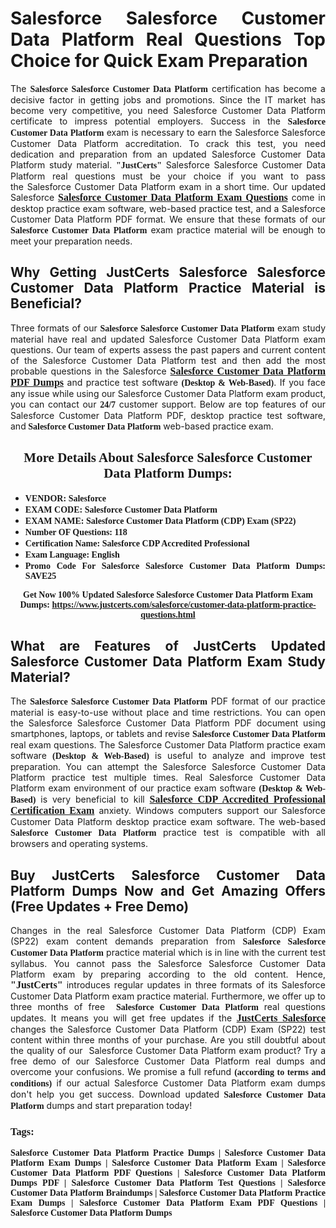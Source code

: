 <h1 style="text-align: justify;"><strong>Salesforce Salesforce Customer Data Platform Real Questions Top Choice for Quick Exam Preparation</strong></h1>

<p style="text-align: justify;">The <span style="font-family:Georgia,serif;"><strong>Salesforce Salesforce Customer Data Platform</strong></span> certification has become a decisive factor in getting jobs and promotions. Since the IT market has become very competitive, you need&nbsp;Salesforce Customer Data Platform certificate to impress potential employers. Success in the&nbsp;<span style="font-family:Georgia,serif;"><strong>Salesforce Customer Data Platform</strong></span> exam is necessary to earn the Salesforce Salesforce Customer Data Platform accreditation. To crack this test, you need dedication and preparation from an updated Salesforce Customer Data Platform study material. <span style="font-size:14px;"><span style="font-family:Georgia,serif;"><strong>&quot;JustCerts&quot;</strong></span></span>&nbsp;Salesforce Salesforce Customer Data Platform real questions must be your choice if you want to pass the&nbsp;Salesforce Customer Data Platform exam in a short time. Our updated Salesforce <a href="https://www.justcerts.com/salesforce/customer-data-platform-practice-questions.html"><span style="font-size:16px;"><span style="font-family:Georgia,serif;"><strong>Salesforce Customer Data Platform Exam Questions</strong></span></span></a> come in desktop practice exam software, web-based practice test, and a Salesforce Customer Data Platform PDF format. We ensure that these formats of our <span style="font-family:Georgia,serif;"><strong>Salesforce Customer Data Platform</strong></span> exam practice material will be enough to meet your preparation needs.</p>

<h2 style="text-align: justify;"><strong>Why Getting JustCerts Salesforce Salesforce Customer Data Platform Practice Material is Beneficial?</strong></h2>

<p style="text-align: justify;">Three formats of our <span style="font-family:Georgia,serif;"><strong>Salesforce Salesforce Customer Data Platform</strong></span> exam study material have real and updated Salesforce Customer Data Platform exam questions. Our team of experts assess the past papers and current content of the Salesforce Customer Data Platform test and then add the most probable questions in the Salesforce <a href="https://www.justcerts.com/salesforce/customer-data-platform-practice-questions.html"><span style="font-size:16px;"><span style="font-family:Georgia,serif;"><strong>Salesforce Customer Data Platform PDF Dumps</strong></span></span></a>&nbsp;and practice test software <span style="font-family:Georgia,serif;"><strong>(Desktop &amp; Web-Based)</strong></span>. If you face any issue while using our&nbsp;Salesforce Customer Data Platform exam product, you can contact our <span style="font-family:Georgia,serif;"><strong>24/7</strong></span> customer support. Below are top features of our Salesforce Customer Data Platform&nbsp;PDF, desktop practice test software, and<span style="font-family:Georgia,serif;"><strong>&nbsp;Salesforce Customer Data Platform</strong></span> web-based practice exam.</p>

<h2 style="text-align: center;"><strong><span style="font-family:Georgia,serif;">More Details About Salesforce Salesforce Customer Data Platform Dumps:</span></strong></h2>

<ul>
	<li style="text-align: justify;"><span style="font-size:14px;"><span style="font-family:Georgia,serif;"><strong>VENDOR: Salesforce</strong></span></span></li>
	<li style="text-align: justify;"><span style="font-size:14px;"><span style="font-family:Georgia,serif;"><strong>EXAM CODE: Salesforce Customer Data Platform</strong></span></span></li>
	<li style="text-align: justify;"><span style="font-size:14px;"><span style="font-family:Georgia,serif;"><strong>EXAM NAME: Salesforce Customer Data Platform (CDP) Exam (SP22)</strong></span></span></li>
	<li style="text-align: justify;"><span style="font-size:14px;"><span style="font-family:Georgia,serif;"><strong>Number OF Questions: 118</strong></span></span></li>
	<li style="text-align: justify;"><span style="font-size:14px;"><span style="font-family:Georgia,serif;"><strong>Certification Name: Salesforce CDP Accredited Professional</strong></span></span></li>
	<li style="text-align: justify;"><span style="font-size:14px;"><span style="font-family:Georgia,serif;"><strong>Exam Language: English</strong></span></span></li>
	<li style="text-align: justify;"><span style="font-size:14px;"><span style="font-family:Georgia,serif;"><strong>Promo Code For Salesforce Salesforce Customer Data Platform Dumps: SAVE25</strong></span></span></li>
</ul>

<p style="text-align: center;"><strong><span style="font-family:Georgia,serif;"><span style="font-size:14px;">Get Now 100% Updated Salesforce Salesforce Customer Data Platform Exam Dumps:</span> <a href="https://www.justcerts.com/salesforce/customer-data-platform-practice-questions.html">https://www.justcerts.com/salesforce/customer-data-platform-practice-questions.html</a></span></strong></p>

<h2 style="text-align: justify;"><strong>What are Features of JustCerts Updated Salesforce Customer Data Platform Exam Study Material?</strong></h2>

<p style="text-align: justify;">The <span style="font-family:Georgia,serif;"><strong>Salesforce Salesforce Customer Data Platform</strong></span> PDF format of our practice material is easy-to-use without place and time restrictions. You can open the Salesforce Salesforce Customer Data Platform PDF document using smartphones, laptops, or tablets and revise <span style="font-family:Georgia,serif;"><strong>Salesforce Customer Data Platform</strong></span> real exam questions. The Salesforce Customer Data Platform practice exam software <span style="font-family:Georgia,serif;"><strong>(Desktop &amp; Web-Based)</strong></span> is useful to analyze and improve test preparation. You can attempt the Salesforce Salesforce Customer Data Platform practice test multiple times. Real&nbsp;Salesforce Customer Data Platform exam environment of our practice exam software <span style="font-family:Georgia,serif;"><strong>(Desktop &amp; Web-Based)</strong></span> is very beneficial to kill <a href="https://www.justcerts.com/salesforce/salesforce-cdp-accredited-professional-certification-exams.html"><span style="font-size:16px;"><span style="font-family:Georgia,serif;"><strong>Salesforce CDP Accredited Professional Certification Exam</strong></span></span></a> anxiety. Windows computers support our&nbsp;Salesforce Customer Data Platform desktop practice exam software. The web-based <span style="font-family:Georgia,serif;"><strong>Salesforce Customer Data Platform </strong></span>practice test is compatible with all browsers and operating systems.</p>

<h2 style="text-align: justify;"><strong>Buy JustCerts Salesforce Customer Data Platform Dumps Now and Get Amazing Offers (Free Updates + Free Demo)</strong></h2>

<p style="text-align: justify;">Changes in the real Salesforce Customer Data Platform (CDP) Exam (SP22)&nbsp;exam content demands preparation from <span style="font-family:Georgia,serif;"><strong>Salesforce Salesforce Customer Data Platform</strong></span> practice material which is in line with the current test syllabus. You cannot pass the Salesforce Salesforce Customer Data Platform exam by preparing according to the old content. Hence, <span style="font-size:16px;"><span style="font-family:Georgia,serif;"><strong>&quot;JustCerts&quot;</strong></span></span> introduces regular updates in three formats of its Salesforce Customer Data Platform exam practice material. Furthermore, we offer up to three months of free <span style="font-family:Georgia,serif;"><strong>&nbsp;Salesforce Customer Data Platform </strong></span>real questions updates. It means you will get free updates if the <a href="https://www.justcerts.com/salesforce-certification-exams.html"><span style="font-size:16px;"><span style="font-family:Georgia,serif;"><strong>JustCerts Salesforce</strong></span></span></a> changes the Salesforce Customer Data Platform (CDP) Exam (SP22) test content within three months of your purchase. Are you still doubtful about the quality of our&nbsp; Salesforce Customer Data Platform exam product? Try a free demo of our Salesforce Customer Data Platform real dumps and overcome your confusions. We promise a full refund <span style="font-family:Georgia,serif;"><strong>(according to terms and conditions)</strong></span> if our actual&nbsp;Salesforce Customer Data Platform exam dumps don&#39;t help you get success. Download updated<span style="font-family:Georgia,serif;"><strong>&nbsp;Salesforce Customer Data Platform</strong></span> dumps and start preparation today!</p>

<h3 style="text-align: justify;"><span style="font-family:Georgia,serif;"><strong>Tags:</strong></span></h3>

<p style="text-align: justify;"><span style="font-family:Georgia,serif;"><strong>Salesforce Customer Data Platform Practice Dumps | Salesforce Customer Data Platform Exam Dumps | Salesforce Customer Data Platform Exam | Salesforce Customer Data Platform PDF Questions | Salesforce Customer Data Platform Dumps PDF | Salesforce Customer Data Platform Test Questions | Salesforce Customer Data Platform Braindumps | Salesforce Customer Data Platform Practice Exam Dumps | Salesforce Customer Data Platform Exam PDF Questions | Salesforce Customer Data Platform Dumps</strong></span></p>
